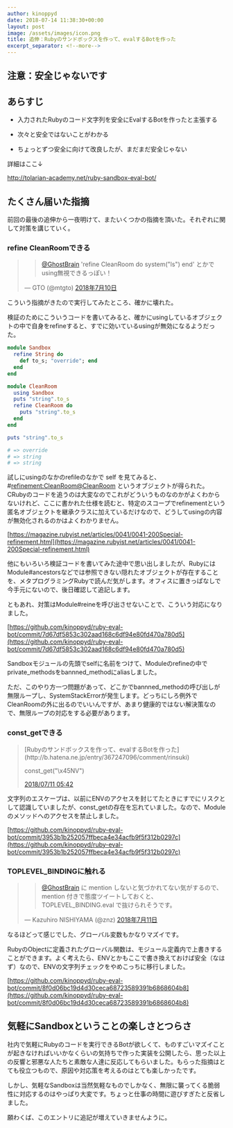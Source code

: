 ```yaml
---
author: kinoppyd
date: 2018-07-14 11:38:30+00:00
layout: post
image: /assets/images/icon.png
title: 追伸：Rubyのサンドボックスを作って、evalするBotを作った
excerpt_separator: <!--more-->
---
```


## 注意：安全じゃないです




## あらすじ





 	
  * 入力されたRubyのコード文字列を安全にEvalするBotを作ったと主張する

 	
  * 次々と安全ではないことがわかる

 	
  * ちょっとずつ安全に向けて改良したが、まだまだ安全じゃない


詳細はここ↓

http://tolarian-academy.net/ruby-sandbox-eval-bot/


## たくさん届いた指摘


前回の最後の追伸から一夜明けて、またいくつかの指摘を頂いた。それぞれに関して対策を講じていく。

<!--more-->

### refine CleanRoomできる




<blockquote>

> 
> [@GhostBrain](https://twitter.com/GhostBrain?ref_src=twsrc%5Etfw) 'refine CleanRoom do system("ls") end' とかでusing無視できるっぽい！
> 
> 
— GTO (@mtgto) [2018年7月10日](https://twitter.com/mtgto/status/1016832546766635008?ref_src=twsrc%5Etfw)</blockquote>




こういう指摘がきたので実行してみたところ、確かに壊れた。

検証のためにこういうコードを書いてみると、確かにusingしているオブジェクトの中で自身をrefineすると、すでに効いているusingが無効になるようだった。


```ruby
module Sandbox
  refine String do
    def to_s; "override"; end
  end
end

module CleanRoom
  using Sandbox
  puts "string".to_s
  refine CleanRoom do
    puts "string".to_s
  end
end

puts "string".to_s

# => override
# => string
# => string
```


試しにusingのなかのrefileのなかで self を見てみると、#<refinement:CleanRoom@CleanRoom> というオブジェクトが得られた。CRubyのコードを追うのは大変なのでこれがどういうものなのかがよくわからないけれど、ここに書かれた仕様を読むと、特定のスコープでrefinementという匿名オブジェクトを継承クラスに加えているだけなので、どうしてusingの内容が無効化されるのかはよくわかりません。

[https://magazine.rubyist.net/articles/0041/0041-200Special-refinement.html](https://magazine.rubyist.net/articles/0041/0041-200Special-refinement.html)

他にもいろいろ検証コードを書いてみた途中で思い出しましたが、RubyにはModule#ancestorsなどでは参照できない隠れたオブジェクトが存在することを、メタプログラミングRubyで読んだ気がします。オフィスに置きっぱなしで今手元にないので、後日確認して追記します。

ともあれ、対策はModule#reineを呼び出させないことで、こういう対応になりました。

[https://github.com/kinoppyd/ruby-eval-bot/commit/7d67df5853c302aad168c6df94e80fd470a780d5](https://github.com/kinoppyd/ruby-eval-bot/commit/7d67df5853c302aad168c6df94e80fd470a780d5)

Sandboxモジュールの先頭でselfに名前をつけて、Moduleのrefineの中でprivate_methodsをbannned_methodにaliasしました。

ただ、このやり方一つ問題があって、どこかでbannned_methodの呼び出しが無限ループし、SystemStackErrorが発生します。どっちにしろ例外でCleanRoomの外に出るのでいいんですが、あまり健康的ではない解決策なので、無限ループの対応をする必要があります。



### const_getできる




<blockquote>
[Rubyのサンドボックスを作って、evalするBotを作った](http://b.hatena.ne.jp/entry/367247096/comment/rinsuki)

const_get("\x45NV")

[2018/07/11 05:42](http://b.hatena.ne.jp/rinsuki/20180711#bookmark-367247096)
</blockquote>




文字列のエスケープは、以前にENVのアクセスを封じてたときにすでにリスクとして認識していましたが、const_getの存在を忘れていました。なので、Moduleのメソッドへのアクセスを禁止しました。

[https://github.com/kinoppyd/ruby-eval-bot/commit/3953b1b252057ffbeca4e34acfb9f5f312b0297c](https://github.com/kinoppyd/ruby-eval-bot/commit/3953b1b252057ffbeca4e34acfb9f5f312b0297c)


### TOPLEVEL_BINDINGに触れる




<blockquote>

> 
> [@GhostBrain](https://twitter.com/GhostBrain?ref_src=twsrc%5Etfw) に mention しないと気づかれてない気がするので、mention 付きで態度ツイートしておくと、 TOPLEVEL_BINDING.eval で抜けられそうです。
> 
> 
— Kazuhiro NISHIYAMA (@znz) [2018年7月11日](https://twitter.com/znz/status/1017028168262168577?ref_src=twsrc%5Etfw)</blockquote>



なるほどって感じでした、グローバル変数もかなりマズイです。

RubyのObjectに定義されたグローバル関数は、モジュール定義内で上書きすることができます。よく考えたら、ENVとかもここで書き換えておけば安全（なはず）なので、ENVの文字列チェックをやめこっちに移行しました。

[https://github.com/kinoppyd/ruby-eval-bot/commit/8f0d06bc19d4d30ceca68723589391b6868604b8](https://github.com/kinoppyd/ruby-eval-bot/commit/8f0d06bc19d4d30ceca68723589391b6868604b8)


## 気軽にSandboxということの楽しさとつらさ


社内で気軽にRubyのコードを実行できるBotが欲しくて、ものすごいマズイことが起きなければいいかなくらいの気持ちで作った実装を公開したら、思った以上の反響と邪悪な人たちと素敵な人達に反応してもらいました。もらった指摘はとても役立つもので、原因や対応策を考えるのはとても楽しかったです。

しかし、気軽なSandboxは当然気軽なものでしかなく、無限に襲ってくる脆弱性に対応するのはやっぱり大変です。ちょっと仕事の時間に遊びすぎたと反省しました。

願わくば、このエントリに追記が増えていきませんように。
